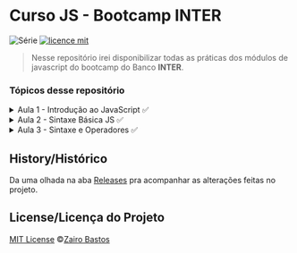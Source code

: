 # Curso JS - Bootcamp INTER

![Série](https://img.shields.io/badge/ZairoBastos-BootcampInter-blue)
[![licence mit](https://img.shields.io/badge/licence-MIT-orange.svg)](https://github.com/zairobastos/Curso-JS-Bootcamp-INTER/blob/master/LICENSE)

> Nesse repositório irei disponibilizar todas as práticas dos módulos de javascript do bootcamp do Banco **INTER**.

### Tópicos desse repositório
<div>
    <details>
        <summary>Aula 1 - Introdução ao JavaScript ✅</summary>
        <div>
            <table>
                <thead>
                    <tr>
                        <th>
                            Conteúdo
                        </th>
                    </tr>
                </thead>
                <tbody>
                    <tr>
                        <td>
                            O que é o JavaScript?
                        </td>
                    </tr>
                    <tr>
                        <td>
                            Recursos básicos da linguagem
                        </td>
                    </tr>
                    <tr>
                        <td>
                            <a href="Introdução ao JavaScript/Console">Console</a>
                        </td>
                    </tr>
                    <tr>
                        <td>
                            <a href="Introdução ao JavaScript/JS na web">JavaScript em uma página da web</a>
                        </td>
                    </tr>
                    <tr>
                        <td>
                            <a href="Introdução ao JavaScript/Colocando em prática">Colocando em prática</a>
                        </td>
                    </tr>
                    <tr>
                        <td>
                            Mercado de Trabalho
                        </td>
                    </tr>
                </tbody>
            </table>
        </div>
    </details>
    <details>
        <summary>Aula 2 - Sintaxe Básica JS ✅</summary>
        <div>
            <table>
                <thead>
                    <tr>
                        <th>
                            Conteúdo
                        </th>
                    </tr>
                </thead>
                <tbody>
                    <tr>
                        <td>
                            <a href="Sintaxe Básica JS/Aula 01 - O que é JS">Aula 01 - O que é JS?</a>
                        </td>
                    </tr>                  
                    <tr>
                        <td>
                            <a href="Sintaxe Básica JS/Aula 02 - Entendendo Variáveis e seus valores">Aula 02 - Entendendo Variáveis e seus valores</a>
                        </td>
                    </tr>                 
                    <tr>
                        <td>
                            <a href="Sintaxe Básica JS/Aula 03 - Vetores e Objetos">Aula 03 - Vetores e Objetos</a>
                        </td>
                    </tr>                 
                    <tr>
                        <td>
                            <a href="Sintaxe Básica JS/Aula 04 - Estruturas Condicionais">Aula 04 - Estruturas Condicionais</a>
                        </td>
                    </tr>                 
                    <tr>
                        <td>
                            <a href="Sintaxe Básica JS/Aula 05 - Funções">Aula 05 - Funções</a>
                        </td>
                    </tr>                 
                    <tr>
                        <td>
                            <a href="Sintaxe Básica JS/Aula 06 - Aprofundamento de Funções">Aula 06 - Aprofundamento de Funções</a>
                        </td>
                    </tr>                 
                </tbody>
            </table>
        </div>
    </details>
    <details>
        <summary>Aula 3 - Sintaxe e Operadores ✅</summary>
        <div>
            <table>
                <thead>
                    <tr>
                        <th>
                            Conteúdo
                        </th>
                    </tr>
                </thead>
                <tbody>
                    <tr>
                        <td>
                            Operadores
                        </td>
                    </tr>
                    <tr>
                        <td>
                            <a href="Sintaxe e Operadores">Prática</a>
                        </td>
                    </tr>
                </tbody>
            </table>
        </div>
    </details>    
</div>

## History/Histórico
Da uma olhada na aba [Releases](https://github.com/zairobastos/Curso-JS-Bootcamp-INTER/commits/master) pra acompanhar as alterações feitas no projeto.

## License/Licença do Projeto
[MIT License](./LICENSE) ©[Zairo Bastos](https://github.com/zairobastos)
